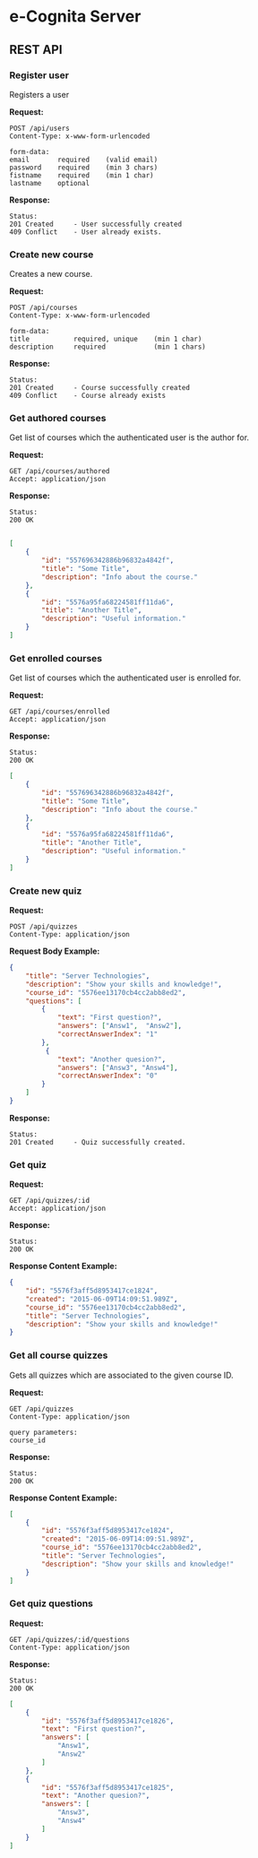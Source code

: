 # e-Cognita Server

## REST API

### Register user
Registers a user

**Request:**

```httph
POST /api/users
Content-Type: x-www-form-urlencoded

form-data:  
email       required    (valid email)  
password    required    (min 3 chars)  
fistname    required    (min 1 char)  
lastname    optional  
```

**Response:**

```httph 
Status:
201 Created     - User successfully created
409 Conflict    - User already exists.  
```

### Create new course
Creates a new course.

**Request:**
```httph
POST /api/courses
Content-Type: x-www-form-urlencoded

form-data:  
title           required, unique    (min 1 char)  
description     required            (min 1 chars)  
```

**Response:**
```httph
Status:
201 Created     - Course successfully created
409 Conflict    - Course already exists
```

### Get authored courses
Get list of courses which the authenticated user is the author for.

**Request:**
```httph  
GET /api/courses/authored  
Accept: application/json 
```

**Response:**
```httph
Status:
200 OK
```

```json

[
    {
        "id": "557696342886b96832a4842f",
        "title": "Some Title",
        "description": "Info about the course."
    },
    {
        "id": "5576a95fa68224581ff11da6",
        "title": "Another Title",
        "description": "Useful information."
    }
]
```

### Get enrolled courses
Get list of courses which the authenticated user is enrolled for.

**Request:**
```httph
GET /api/courses/enrolled  
Accept: application/json  
```

**Response:**
```httph
Status:
200 OK
```

```json
[
    {
        "id": "557696342886b96832a4842f",
        "title": "Some Title",
        "description": "Info about the course."
    },
    {
        "id": "5576a95fa68224581ff11da6",
        "title": "Another Title",
        "description": "Useful information."
    }
]
```

### Create new quiz

**Request:**
```httph
POST /api/quizzes
Content-Type: application/json
```

**Request Body Example:**
```json
{
    "title": "Server Technologies",
    "description": "Show your skills and knowledge!",
    "course_id": "5576ee13170cb4cc2abb8ed2", 
    "questions": [
        {
            "text": "First question?",
            "answers": ["Answ1",  "Answ2"],
            "correctAnswerIndex": "1"
        },
         {
            "text": "Another quesion?",
            "answers": ["Answ3", "Answ4"],
            "correctAnswerIndex": "0"
        } 
    ]
}
```

**Response:**

```httph
Status:
201 Created     - Quiz successfully created.
```

### Get quiz

**Request:**
```httph
GET /api/quizzes/:id
Accept: application/json
```

**Response:**
```httph
Status:
200 OK
```

**Response Content Example:**
```json
{
    "id": "5576f3aff5d8953417ce1824",
    "created": "2015-06-09T14:09:51.989Z",
    "course_id": "5576ee13170cb4cc2abb8ed2",
    "title": "Server Technologies",
    "description": "Show your skills and knowledge!"
}
```

### Get all course quizzes
Gets all quizzes which are associated to the given course ID.

**Request:**
```httph
GET /api/quizzes
Content-Type: application/json

query parameters:
course_id   
```

**Response:**
```httph
Status:
200 OK
```

**Response Content Example:**
```json
[
    {
        "id": "5576f3aff5d8953417ce1824",
        "created": "2015-06-09T14:09:51.989Z",
        "course_id": "5576ee13170cb4cc2abb8ed2",
        "title": "Server Technologies",
        "description": "Show your skills and knowledge!"
    }
]
```

### Get quiz questions
**Request:**
```httph
GET /api/quizzes/:id/questions
Content-Type: application/json
```

**Response:**
```httph
Status:
200 OK
```

```json
[
    {
        "id": "5576f3aff5d8953417ce1826",
        "text": "First question?",
        "answers": [
            "Answ1",
            "Answ2"
        ]
    },
    {
        "id": "5576f3aff5d8953417ce1825",
        "text": "Another quesion?",
        "answers": [
            "Answ3",
            "Answ4"
        ]
    }
]
```